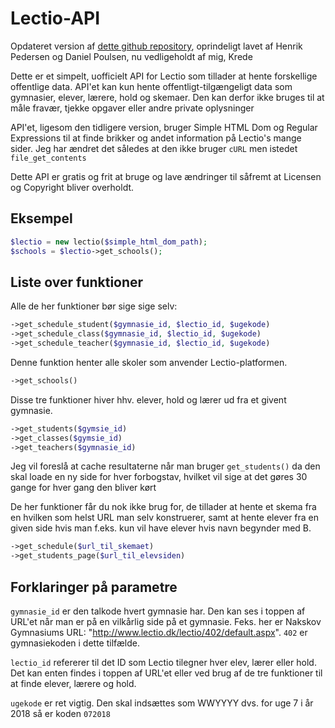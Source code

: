 # Lectio-API

Opdateret version af [dette github repository](https://github.com/HSPDev/lectio), oprindeligt lavet af Henrik Pedersen
og Daniel Poulsen, nu vedligeholdt af mig, Krede

Dette er et simpelt, uofficielt API for Lectio som tillader at hente forskellige offentlige data.
API'et kan kun hente offentligt-tilgængeligt data som gymnasier, elever, lærere, hold og skemaer.
Den kan derfor ikke bruges til at måle fravær, tjekke opgaver eller andre private oplysninger

API'et, ligesom den tidligere version, bruger Simple HTML Dom og Regular Expressions til at finde brikker og andet information på Lectio's mange sider.
Jeg har ændret det således at den ikke bruger `cURL` men istedet `file_get_contents`

Dette API er gratis og frit at bruge og lave ændringer til såfremt at Licensen og Copyright bliver overholdt.

## Eksempel

```php
$lectio = new lectio($simple_html_dom_path);
$schools = $lectio->get_schools();
```

## Liste over funktioner

Alle de her funktioner bør sige sige selv:
```php
->get_schedule_student($gymnasie_id, $lectio_id, $ugekode)
->get_schedule_class($gymnasie_id, $lectio_id, $ugekode)
->get_schedule_teacher($gymnasie_id, $lectio_id, $ugekode)
```

Denne funktion henter alle skoler som anvender Lectio-platformen.
```php
->get_schools()
```
  
Disse tre funktioner hiver hhv. elever, hold og lærer ud fra et givent gymnasie.
```php
->get_students($gymsie_id)
->get_classes($gymsie_id)
->get_teachers($gymnasie_id)
```
Jeg vil foreslå at cache resultaterne når man bruger `get_students()` da den skal loade en ny side for hver forbogstav, hvilket vil sige at det gøres 30 gange for hver gang den bliver kørt

De her funktioner får du nok ikke brug for, de tillader at hente et skema fra en hvilken som helst URL
man selv konstruerer, samt at hente elever fra en given side hvis man f.eks. kun vil have elever
hvis navn begynder med B.
```php
->get_schedule($url_til_skemaet)
->get_students_page($url_til_elevsiden)
```

## Forklaringer på parametre
`gymnasie_id` er den talkode hvert gymnasie har. Den kan ses i toppen af URL'et når man er på en 
vilkårlig side på et gymnasie.
Feks. her er Nakskov Gymnasiums URL: "http://www.lectio.dk/lectio/402/default.aspx".
`402` er gymnasiekoden i dette tilfælde.

`lectio_id` refererer til det ID som Lectio tilegner hver elev, lærer eller hold. Det kan enten findes i toppen af URL'et eller ved brug af de tre funktioner til at finde elever, lærere og hold.

`ugekode` er ret vigtig. Den skal indsættes som WWYYYY dvs. for uge 7 i år 2018 så er koden `072018`
